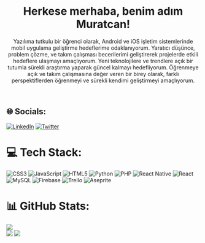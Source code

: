 <h1 align="center">
  Herkese merhaba, benim adım Muratcan!
</h1> 
<p align="center">
Yazılıma tutkulu bir öğrenci olarak, Android ve iOS işletim sistemlerinde mobil uygulama geliştirme hedeflerime odaklanıyorum. Yaratıcı düşünce, problem çözme, ve takım çalışması becerilerimi geliştirerek projelerde etkili hedeflere ulaşmayı amaçlıyorum. Yeni teknolojilere ve trendlere açık bir tutumla sürekli araştırma yaparak güncel kalmayı hedefliyorum. Öğrenmeye açık ve takım çalışmasına değer veren bir birey olarak, farklı perspektiflerden öğrenmeyi ve sürekli kendimi geliştirmeyi amaçlıyorum.
</p>
<br>

## 🌐 Socials:
[![LinkedIn](https://img.shields.io/badge/LinkedIn-%230077B5.svg?logo=linkedin&logoColor=white)](https://linkedin.com/in/muratcangebes) 
[![Twitter](https://img.shields.io/badge/Twitter-%231DA1F2.svg?logo=Twitter&logoColor=white)](https://twitter.com/muratcanngebes) 

# 💻 Tech Stack:
![CSS3](https://img.shields.io/badge/css3-%231572B6.svg?style=for-the-badge&logo=css3&logoColor=white) ![JavaScript](https://img.shields.io/badge/javascript-%23323330.svg?style=for-the-badge&logo=javascript&logoColor=%23F7DF1E) ![HTML5](https://img.shields.io/badge/html5-%23E34F26.svg?style=for-the-badge&logo=html5&logoColor=white) ![Python](https://img.shields.io/badge/python-3670A0?style=for-the-badge&logo=python&logoColor=ffdd54) ![PHP](https://img.shields.io/badge/php-%23777BB4.svg?style=for-the-badge&logo=php&logoColor=white) ![React Native](https://img.shields.io/badge/react_native-%2320232a.svg?style=for-the-badge&logo=react&logoColor=%2361DAFB) ![React](https://img.shields.io/badge/react-%2320232a.svg?style=for-the-badge&logo=react&logoColor=%2361DAFB) ![MySQL](https://img.shields.io/badge/mysql-%2300000f.svg?style=for-the-badge&logo=mysql&logoColor=white) ![Firebase](https://img.shields.io/badge/Firebase-039BE5?style=for-the-badge&logo=Firebase&logoColor=white) ![Trello](https://img.shields.io/badge/Trello-%23026AA7.svg?style=for-the-badge&logo=Trello&logoColor=white) ![Aseprite](https://img.shields.io/badge/Aseprite-FFFFFF?style=for-the-badge&logo=Aseprite&logoColor=#7D929E)
# 📊 GitHub Stats:
![](https://github-readme-streak-stats.herokuapp.com/?user=muratcangebes&theme=react&hide_border=true)<br/>
![](https://github-readme-stats.vercel.app/api/top-langs/?username=muratcangebes&theme=react&hide_border=true&include_all_commits=false&count_private=false&layout=compact)
[![](https://visitcount.itsvg.in/api?id=muratcangebes&icon=5&color=0)](https://visitcount.itsvg.in)
